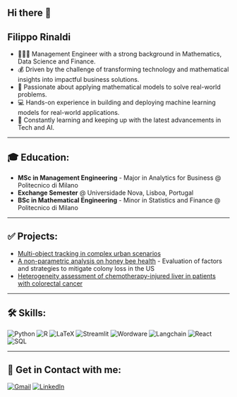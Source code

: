 ## Hi there 👋

## Filippo Rinaldi
- 🧑🏻‍🎓 Management Engineer with a strong background in Mathematics, Data Science and Finance.
- 💰 Driven by the challenge of transforming technology and mathematical insights into impactful business solutions.
- 📄 Passionate about applying mathematical models to solve real-world problems.
- 💻 Hands-on experience in building and deploying machine learning models for real-world applications.
- 🚀 Constantly learning and keeping up with the latest advancements in Tech and AI.

---

## 🎓 Education:
- **MSc in Management Engineering** - Major in Analytics for Business @ Politecnico di Milano  
- **Exchange Semester** @ Universidade Nova, Lisboa, Portugal 
- **BSc in Mathematical Engineering** - Minor in Statistics and Finance @ Politecnico di Milano  

---

## ✅ Projects:
- [Multi-object tracking in complex urban scenarios](#)  
- [A non-parametric analysis on honey bee health](#) - Evaluation of factors and strategies to mitigate colony loss in the US  
- [Heterogeneity assessment of chemotherapy-injured liver in patients with colorectal cancer](#)  

---

## 🛠 Skills:
![Python](https://img.shields.io/badge/PYTHON-green?style=for-the-badge&logo=python&logoColor=white)
![R](https://img.shields.io/badge/R-blue?style=for-the-badge&logo=r&logoColor=white)
![LaTeX](https://img.shields.io/badge/LATEX-orange?style=for-the-badge&logo=latex&logoColor=white)
![Streamlit](https://img.shields.io/badge/STREAMLIT-red?style=for-the-badge&logo=streamlit&logoColor=white)
![Wordware](https://img.shields.io/badge/WORDWARE-gray?style=for-the-badge)
![Langchain](https://img.shields.io/badge/LANGCHAIN-green?style=for-the-badge)
![React](https://img.shields.io/badge/REACT-blue?style=for-the-badge&logo=react&logoColor=white)
![SQL](https://img.shields.io/badge/SQL-orange?style=for-the-badge&logo=postgresql&logoColor=white)


---

## 🔗 Get in Contact with me:
[![Gmail](https://img.shields.io/badge/GMAIL-red?style=for-the-badge&logo=gmail&logoColor=white)](mailto:rinaldifilippo6@gmail.com)
[![LinkedIn](https://img.shields.io/badge/LINKEDIN-blue?style=for-the-badge&logo=linkedin&logoColor=white)](https://www.linkedin.com/in/filippo-rinaldi6/)
